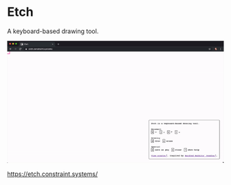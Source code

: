 # Etch

A keyboard-based drawing tool.

<img src='https://raw.githubusercontent.com/constraintsystems/etch/master/static/share.gif' width="600"/>

https://etch.constraint.systems/

